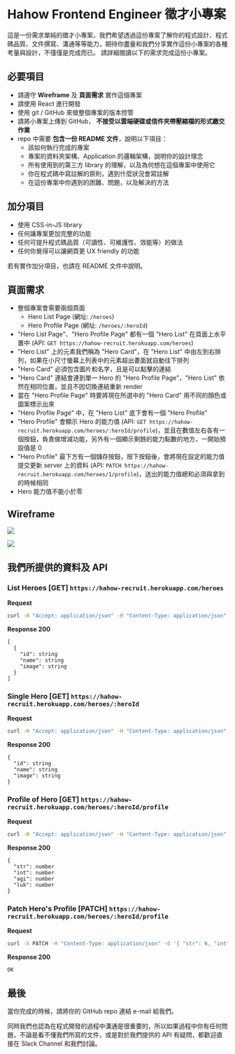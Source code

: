 # Hahow Frontend Engineer 徵才小專案

這是一份需求單純的徵才小專案，我們希望透過這份專案了解你的程式設計、程式碼品質、文件撰寫、溝通等等能力，期待你盡量和我們分享實作這份小專案的各種考量與設計，不僅僅是完成而已。
請詳細閱讀以下的需求完成這份小專案。

## 必要項目

- 請遵守 **Wireframe** 及 **頁面需求** 實作這個專案
- 請使用 React 進行開發
- 使用 git / GitHub 來做整個專案的版本控管
- 請將小專案上傳到 GitHub， **不接受以雲端硬碟或信件夾帶壓縮檔的形式繳交作業**
- repo 中需要 **包含一份 README 文件**，說明以下項目：
  - 該如何執行完成的專案
  - 專案的資料夾架構、Application 的邏輯架構，說明你的設計理念
  - 所有使用到的第三方 library 的理解，以及為何想在這個專案中使用它
  - 你在程式碼中寫註解的原則，遇到什麼狀況會寫註解
  - 在這份專案中你遇到的困難、問題，以及解決的方法

## 加分項目

- 使用 CSS-in-JS library
- 任何讓專案更加完整的功能
- 任何可提升程式碼品質（可讀性、可維護性、效能等）的做法
- 任何你覺得可以讓網頁更 UX friendly 的功能

若有實作加分項目，也請在 README 文件中說明。

## 頁面需求

- 整個專案會需要兩個頁面
  - Hero List Page (網址: `/heroes`)
  - Hero Profile Page (網址: `/heroes/:heroId`)
- "Hero List Page"、"Hero Profile Page" 都有一個 "Hero List" 在頁面上水平置中 (API: `GET https://hahow-recruit.herokuapp.com/heroes`)
- "Hero List" 上的元素我們稱為 "Hero Card"，在 "Hero List" 中由左到右排列，如果在小尺寸螢幕上列表中的元素超出畫面就自動往下排列
- "Hero Card" 必須包含圖片和名字，且是可以點擊的連結
- "Hero Card" 連結會連到單一 Hero 的 "Hero Profile Page"，"Hero List" 依然在相同位置，並且不因切換連結重新 render
- 當在 "Hero Profile Page" 時要將現在所選中的 "Hero Card" 用不同的顏色或圖案標示出來
- "Hero Profile Page" 中，在 "Hero List" 底下會有一個 "Hero Profile"
- "Hero Profile" 會顯示 Hero 的能力值 (API: `GET https://hahow-recruit.herokuapp.com/heroes/:heroId/profile`)，並且在數值左右各有一個按鈕，負責做增減功能，另外有一個顯示剩餘的能力點數的地方，一開始預設值是 0
- "Hero Profile" 最下方有一個儲存按鈕，按下按鈕後，會將現在設定的能力值提交更新 server 上的資料 (API: `PATCH https://hahow-recruit.herokuapp.com/heroes/1/profile`)，送出的能力值總和必須與拿到的時候相同
- Hero 能力值不能小於零

## Wireframe

![](assets/hero-list-page.png)

![](assets/hero-profile-page.png)

## 我們所提供的資料及 API

### List Heroes [GET] `https://hahow-recruit.herokuapp.com/heroes`

**Request**

```bash
curl -H "Accept: application/json" -H "Content-Type: application/json" -X GET https://hahow-recruit.herokuapp.com/heroes
```

**Response 200**

```
[
  {
    "id": string
    "name": string
    "image": string
  }
]
```

### Single Hero [GET] `https://hahow-recruit.herokuapp.com/heroes/:heroId`

**Request**

```bash
curl -H "Accept: application/json" -H "Content-Type: application/json" -X GET https://hahow-recruit.herokuapp.com/heroes/1
```

**Response 200**

```
{
  "id": string
  "name": string
  "image": string
}
```

### Profile of Hero [GET] `https://hahow-recruit.herokuapp.com/heroes/:heroId/profile`

**Request**

```bash
curl -H "Accept: application/json" -H "Content-Type: application/json" -X GET https://hahow-recruit.herokuapp.com/heroes/1/profile
```

**Response 200**

```
{
  "str": number
  "int": number
  "agi": number
  "luk": number
}
```

### Patch Hero's Profile [PATCH] `https://hahow-recruit.herokuapp.com/heroes/:heroId/profile`

**Request**

```bash
curl -X PATCH -H "Content-Type: application/json" -d '{ "str": 6, "int": 7, "agi": 7, "luk": 5 }' "https://hahow-recruit.herokuapp.com/heroes/1/profile"
```

**Response 200**

```plain
OK
```

## 最後

當你完成的時候，請將你的 GitHub repo 連結 e-mail 給我們。

同時我們也認為在程式開發的過程中溝通是很重要的，所以如果過程中你有任何問題，不論是看不懂我們所寫的文件，或是對於我們提供的 API 有疑問，都歡迎直接在 Slack Channel 和我們討論。
